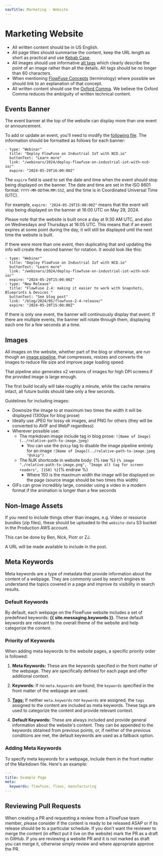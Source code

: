 ```yaml
---
navTitle: Marketing - Website
---
```


# Marketing Website

- All written content should be in US English.
- All page titles should summarise the content, keep the URL length as short as practical and use [Kebab Case](https://en.wiktionary.org/wiki/kebab_case).
- All images should use informative [alt tags](https://www.w3.org/WAI/tutorials/images/tips/) which clearly describe the point of an image rather than all the details. Alt tags should be no longer than 60 characters.
- When mentioning [FlowFuse Concepts](/docs/user/concepts/) (terminology) where possible we should link to an explanation of that concept.
- All written content should use the [Oxford Comma](https://en.wikipedia.org/wiki/Serial_comma). We believe the Oxford Comma reduces the ambiguity of written technical content.

## Events Banner

The event banner at the top of the website can display more than one event or announcement.

To add or update an event, you'll need to modify the [following file](https://github.com/FlowFuse/website/blob/main/src/_data/events.yaml). The information should be formatted as follows for each banner:

```
- type: "Webinar"
  title: "Deploy FlowFuse on Industrial IoT with NCD.io"
  buttonText: "Learn more"
  link: "/webinars/2024/deploy-flowfuse-on-industrial-iot-with-ncd-io/"
  expire: "2024-05-29T16:00:00Z"
```
The `expire` field is used to set the date and time when the event should stop being displayed on the banner. The date and time are set in the ISO 8601 format: `YYYY-MM-DDTHH:MM:SSZ`, and the time is in Coordinated Universal Time (UTC).

For example, `expire: "2024-05-29T15:00:00Z"` means that the event will stop being displayed on the banner at 16:00 UTC on May 29, 2024.

Please note that the website is built once a day at 9:30 AM UTC, and also on Wednesdays and Thursdays at 16:05 UTC. This means that if an event expires at some point during the day, it will still be displayed until the next time the website is built.

If there were more than one event, then duplicating that and updating the info will create the second banner for rotation. It would look like this:

```
- type: "Webinar"
  title: "Deploy FlowFuse on Industrial IoT with NCD.io"
  buttonText: "Learn more"
  link: "/webinars/2024/deploy-flowfuse-on-industrial-iot-with-ncd-io/"
  expire: "2024-05-29T15:00:00Z"
- type: "New Release"
  title: "FlowFuse 2.4: making it easier to work with Snapshots, Blueprints & Devices "
  buttonText: "See blog post"
  link: "/blog/2024/05/flowfuse-2-4-release/"
  expire: "2024-05-20T15:00:00Z"
```

If there is only one event, the banner will continuously display that event. If there are multiple events, the banner will rotate through them, displaying each one for a few seconds at a time.

## Images

All images on the website, whether part of the blog or otherwise, are run though an [image pipeline](https://github.com/FlowFuse/website/blob/main/lib/image-handler.js), that compresses, resizes and converts the images to reduce file size and improve page loading speed.

That pipeline also generates x2 versions of images for high DPI screens if the provided image is large enough.

The first build locally will take roughly a minute, while the cache remains intact, all future builds should take only a few seconds.

Guidelines for including images:

- Downsize the image to at maximum two times the width it will be displayed (1300px for blog prose)
- Ideally use JPEG for lossy ok images, and PNG for others (they will be converted to AVIF and WebP regardless)
- Wherever possible use:
  - The markdown image include tag in blog prose: `![Name of Image](../relative-path-to-image.jpeg)` 
    - You can use the `@skip` tag to disable the image pipeline entirely for an image `![Name of Image](../relative-path-to-image.jpeg "@skip")`
  - The NJK shortcode in website body: {% raw %} `{% image "./relative-path-to-image.png", "Image alt tag for screen readers", [150] %}`{% endraw %}
    - Where 150 is the maximum width the image will be displayed on the page (source image should be two times this width)
- GIFs can grow incredibly large, consider using a video in a modern format if the animation is longer than a few seconds

## Non-Image Assets

If you need to include things other than images, e.g. Video or resource bundles (zip files), these should be uploaded to the `website-data` S3 bucket in the Production AWS account.

This can be done by Ben, Nick, Piotr or ZJ.

A URL will be made available to include in the post.

## Meta Keywords

Meta keywords are a type of metadata that provide information about the content of a webpage. They are commonly used by search engines to understand the topics covered in a page and improve its visibility in search results.

### Default Keywords

By default, each webpage on the FlowFuse website includes a set of predefined keywords: **{{ site.messaging.keywords }}**. These default keywords are relevant to the overall theme of the website and help categorize the content.

### Priority of Keywords

When adding meta keywords to the website pages, a specific priority order is followed:

1. **Meta Keywords:** These are the keywords specified in the front matter of the webpage. They are specifically defined for each page and offer additional context.

2. **Keywords:** If no `meta.keywords` are found, the `keywords` specified in the front matter of the webpage are used.

3. [**Tags:**](/handbook/marketing/blog/#tags) If neither `meta.keywords` nor `keywords` are assigned, the `tags` assigned to the content are included as meta keywords. These tags are used to categorize the content and provide relevant context.

4. **Default Keywords:** These are always included and provide general information about the website's content. They can be appended to the keywords obtained from previous points, or, if neither of the previous conditions are met, the default keywords are used as a fallback option.

### Adding Meta Keywords

To specify meta keywords for a webpage, include them in the front matter of the Markdown file. Here's an example:

```yaml
---
title: Example Page
meta:
  keywords: flowfuse, flows, manufacturing
---
```

## Reviewing Pull Requests

When creating a PR and requesting a review from a FlowFuse team member, please consider if
the content is ready to be released ASAP or if its release should be to a particular schedule. If you
don't want the reviewer to merge the content (in effect put it live on the website) mark the PR as a draft in GitHub.
If you are reviewing a website PR and it is not marked as draft you can merge it, otherwise simply review and where appropriate approve the PR.
